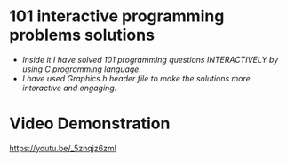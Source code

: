 # 101 interactive programming problems solutions
- _Inside it I have solved 101 programming questions INTERACTIVELY by using C programming language._
- _I have used Graphics.h header file to make the solutions more interactive and engaging._
# Video Demonstration
https://youtu.be/_5znqjz6zmI
